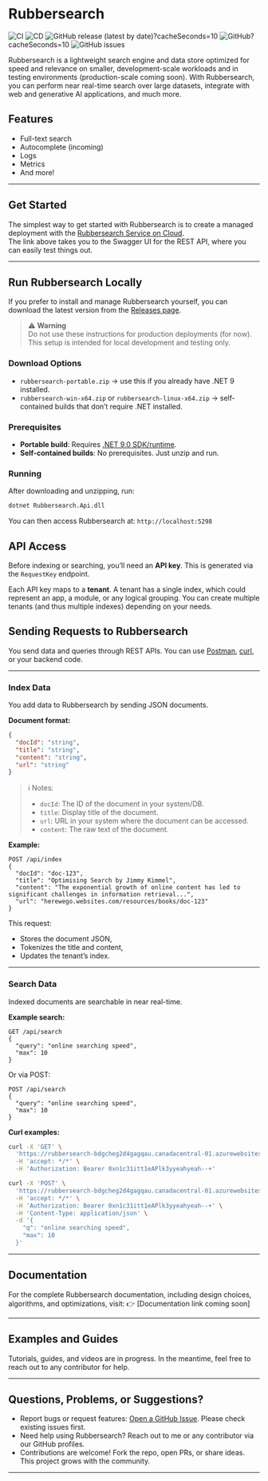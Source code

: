 # Rubbersearch

![CI](https://github.com/Ugbe/Rubbersearch/actions/workflows/ci.yml/badge.svg)
![CD](https://github.com/Ugbe/Rubbersearch/actions/workflows/cd.yml/badge.svg)
![GitHub release (latest by date)](https://img.shields.io/github/v/release/Ugbe/Rubbersearch)?cacheSeconds=10
![GitHub](https://img.shields.io/github/license/Ugbe/Rubbersearch)?cacheSeconds=10
![GitHub issues](https://img.shields.io/github/issues/Ugbe/Rubbersearch)

Rubbersearch is a lightweight search engine and data store optimized for speed and relevance on smaller, development-scale workloads and in testing environments (production-scale coming soon). With Rubbersearch, you can perform near real-time search over large datasets, integrate with web and generative AI applications, and much more.

## Features

- Full-text search
- Autocomplete (incoming)
- Logs
- Metrics
- And more!

---

## Get Started

The simplest way to get started with Rubbersearch is to create a managed deployment with the [Rubbersearch Service on Cloud](https://rubbersearch-bdgcheg2d4gagqau.canadacentral-01.azurewebsites.net/swagger/index.html).  
The link above takes you to the Swagger UI for the REST API, where you can easily test things out.

---

## Run Rubbersearch Locally

If you prefer to install and manage Rubbersearch yourself, you can download the latest version from the [Releases page](https://www.github.com/Ugbe/Rubbersearch/releases).

> ⚠️ **Warning**  
> Do not use these instructions for production deployments (for now).  
> This setup is intended for local development and testing only.

### Download Options

- `rubbersearch-portable.zip` → use this if you already have .NET 9 installed.  
- `rubbersearch-win-x64.zip` or `rubbersearch-linux-x64.zip` → self-contained builds that don’t require .NET installed.

### Prerequisites

- **Portable build**: Requires [.NET 9.0 SDK/runtime](https://dotnet.microsoft.com/en-us/download).  
- **Self-contained builds**: No prerequisites. Just unzip and run.

### Running

After downloading and unzipping, run:

```bash
dotnet Rubbersearch.Api.dll
````

You can then access Rubbersearch at:
`http://localhost:5298`

## API Access

Before indexing or searching, you’ll need an **API key**.
This is generated via the `RequestKey` endpoint.

Each API key maps to a **tenant**. A tenant has a single index, which could represent an app, a module, or any logical grouping. You can create multiple tenants (and thus multiple indexes) depending on your needs.


## Sending Requests to Rubbersearch

You send data and queries through REST APIs.
You can use [Postman](https://www.postman.com), [curl](https://curl.se), or your backend code.

---

### Index Data

You add data to Rubbersearch by sending JSON documents.

**Document format:**

```json
{
  "docId": "string",
  "title": "string",
  "content": "string",
  "url": "string"
}
```

> ℹ️ Notes:
>
> * `docId`: The ID of the document in your system/DB.
> * `title`: Display title of the document.
> * `url`: URL in your system where the document can be accessed.
> * `content`: The raw text of the document.

**Example:**

```http
POST /api/index
{
  "docId": "doc-123",
  "title": "Optimising Search by Jimmy Kimmel",
  "content": "The exponential growth of online content has led to significant challenges in information retrieval...",
  "url": "herewego.websites.com/resources/books/doc-123"
}
```

This request:

* Stores the document JSON,
* Tokenizes the title and content,
* Updates the tenant’s index.

---

### Search Data

Indexed documents are searchable in near real-time.

**Example search:**

```http
GET /api/search
{
  "query": "online searching speed",
  "max": 10
}
```

Or via POST:

```http
POST /api/search
{
  "query": "online searching speed",
  "max": 10
}
```

**Curl examples:**

```bash
curl -X 'GET' \
  'https://rubbersearch-bdgcheg2d4gagqau.canadacentral-01.azurewebsites.net/api/Search?q=online%20searching%20speed&max=10' \
  -H 'accept: */*' \
  -H 'Authorization: Bearer 0xn1c31itt1eAPlk3yyeahyeah--+'
```

```bash
curl -X 'POST' \
  'https://rubbersearch-bdgcheg2d4gagqau.canadacentral-01.azurewebsites.net/api/Search' \
  -H 'accept: */*' \
  -H 'Authorization: Bearer 0xn1c31itt1eAPlk3yyeahyeah--+' \
  -H 'Content-Type: application/json' \
  -d '{
    "q": "online searching speed",
    "max": 10
  }'
```

---

## Documentation

For the complete Rubbersearch documentation, including design choices, algorithms, and optimizations, visit:
👉 \[Documentation link coming soon]

---

## Examples and Guides

Tutorials, guides, and videos are in progress.
In the meantime, feel free to reach out to any contributor for help.

---

## Questions, Problems, or Suggestions?

* Report bugs or request features: [Open a GitHub Issue](https://github.com/Ugbe/Rubbersearch/issues/new/choose). Please check existing issues first.
* Need help using Rubbersearch? Reach out to me or any contributor via our GitHub profiles.
* Contributions are welcome! Fork the repo, open PRs, or share ideas. This project grows with the community.

---
